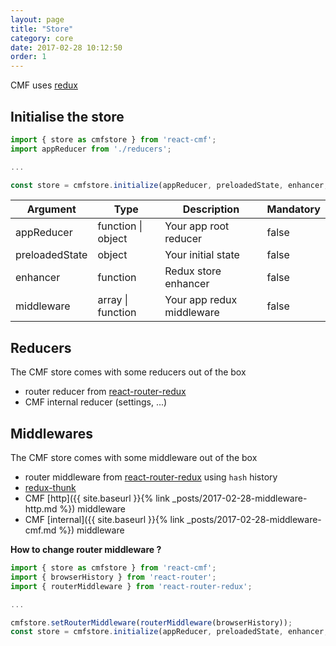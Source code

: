 ```yaml
---
layout: page
title: "Store"
category: core
date: 2017-02-28 10:12:50
order: 1
---
```


CMF uses [redux](http://redux.js.org/)

## Initialise the store
```javascript
import { store as cmfstore } from 'react-cmf';
import appReducer from './reducers';

... 

const store = cmfstore.initialize(appReducer, preloadedState, enhancer, middleware);
```


| Argument | Type | Description | Mandatory |
|---|---|---|---|
| appReducer | function &#124; object | Your app root reducer | false |
| preloadedState | object | Your initial state | false |
| enhancer | function | Redux store enhancer | false |
| middleware | array &#124; function | Your app redux middleware | false |

## Reducers

The CMF store comes with some reducers out of the box
* router reducer from [react-router-redux](https://github.com/reactjs/react-router-redux)
* CMF internal reducer (settings, ...)


## Middlewares

The CMF store comes with some middleware out of the box
* router middleware from [react-router-redux](https://github.com/reactjs/react-router-redux) using `hash` history
* [redux-thunk](https://github.com/gaearon/redux-thunk)
* CMF [http]({{ site.baseurl }}{% link _posts/2017-02-28-middleware-http.md %}) middleware
* CMF [internal]({{ site.baseurl }}{% link _posts/2017-02-28-middleware-cmf.md %}) middleware

**How to change router middleware ?**
```javascript
import { store as cmfstore } from 'react-cmf';
import { browserHistory } from 'react-router';
import { routerMiddleware } from 'react-router-redux';

...

cmfstore.setRouterMiddleware(routerMiddleware(browserHistory));
const store = cmfstore.initialize(appReducer, preloadedState, enhancer, middleware);
```
